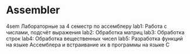 # Assembler
4sem
Лабораторные за 4 семестр по ассемблеру
lab1: Работа с числами, подсчёт выражения
lab2: Обработка матриц
lab3: Обработка строк
lab4: Обработка вещественных чисел
lab5: Разработка функций на языке Ассемблера и встраивание их в программы на языке C
